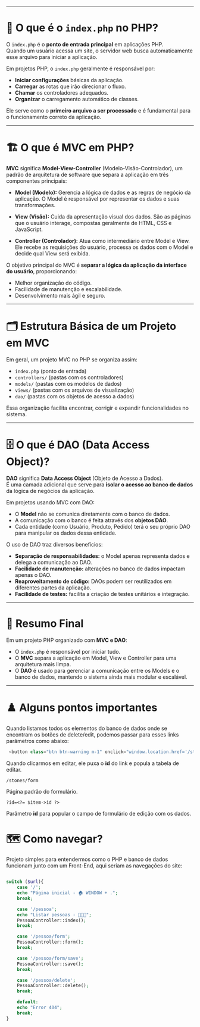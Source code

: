  

---

# 📄 O que é o `index.php` no PHP?

O `index.php` é o **ponto de entrada principal** em aplicações PHP.  
Quando um usuário acessa um site, o servidor web busca automaticamente esse arquivo para iniciar a aplicação.

Em projetos PHP, o `index.php` geralmente é responsável por:

- **Iniciar configurações** básicas da aplicação.
- **Carregar** as rotas que irão direcionar o fluxo.
- **Chamar** os controladores adequados.
- **Organizar** o carregamento automático de classes.

Ele serve como o **primeiro arquivo a ser processado** e é fundamental para o funcionamento correto da aplicação.

---

# 🏗️ O que é MVC em PHP?

**MVC** significa **Model-View-Controller** (Modelo-Visão-Controlador), um padrão de arquitetura de software que separa a aplicação em três componentes principais:

- **Model (Modelo):** Gerencia a lógica de dados e as regras de negócio da aplicação. O Model é responsável por representar os dados e suas transformações.
  
- **View (Visão):** Cuida da apresentação visual dos dados. São as páginas que o usuário interage, compostas geralmente de HTML, CSS e JavaScript.
  
- **Controller (Controlador):** Atua como intermediário entre Model e View. Ele recebe as requisições do usuário, processa os dados com o Model e decide qual View será exibida.

O objetivo principal do MVC é **separar a lógica da aplicação da interface do usuário**, proporcionando:

- Melhor organização do código.
- Facilidade de manutenção e escalabilidade.
- Desenvolvimento mais ágil e seguro.

---

# 🗂️ Estrutura Básica de um Projeto em MVC

Em geral, um projeto MVC no PHP se organiza assim:

- `index.php` (ponto de entrada)
- `controllers/` (pastas com os controladores)
- `models/` (pastas com os modelos de dados)
- `views/` (pastas com os arquivos de visualização)
- `dao/` (pastas com os objetos de acesso a dados)

Essa organização facilita encontrar, corrigir e expandir funcionalidades no sistema.

---

# 🗄️ O que é DAO (Data Access Object)?

**DAO** significa **Data Access Object** (Objeto de Acesso a Dados).  
É uma camada adicional que serve para **isolar o acesso ao banco de dados** da lógica de negócios da aplicação.

Em projetos usando MVC com DAO:

- O **Model** não se comunica diretamente com o banco de dados.
- A comunicação com o banco é feita através dos **objetos DAO**.
- Cada entidade (como Usuário, Produto, Pedido) terá o seu próprio DAO para manipular os dados dessa entidade.

O uso de DAO traz diversos benefícios:

- **Separação de responsabilidades:** o Model apenas representa dados e delega a comunicação ao DAO.
- **Facilidade de manutenção:** alterações no banco de dados impactam apenas o DAO.
- **Reaproveitamento de código:** DAOs podem ser reutilizados em diferentes partes da aplicação.
- **Facilidade de testes:** facilita a criação de testes unitários e integração.

---

# 🎯 Resumo Final

Em um projeto PHP organizado com **MVC e DAO**:

- O `index.php` é responsável por iniciar tudo.
- O **MVC** separa a aplicação em Model, View e Controller para uma arquitetura mais limpa.
- O **DAO** é usado para gerenciar a comunicação entre os Models e o banco de dados, mantendo o sistema ainda mais modular e escalável.

---

# ♟️ Alguns pontos importantes

Quando listamos todos os elementos do banco de dados onde se encontram os botões de delete/edit, podemos passar para esses links parâmetros como abaixo:

```javascript
 <button class="btn btn-warning m-1" onclick="window.location.href='/stones/form?id=<?= $item->id ?>';">✏</button>
```

Quando clicarmos em editar, ele puxa o **id** do link e popula a tabela de editar.

```bash
/stones/form
```
Página padrão do formulário.
```
?id=<?= $item->id ?>
```
Parâmetro **id** para popular o campo de formulário de edição com os dados.

# 🗺️ Como navegar?

Projeto simples para entendermos como o PHP e banco de dados funcionam junto com um Front-End, aqui seriam as navegações do site:

```php

switch ($url){
    case '/';
    echo "Página inicial - 🏠 WINDOW + .";
    break;

    case '/pessoa';
    echo "Listar pessoas - 🧑🏻‍🦲";
    PessoaController::index();
    break;

    case '/pessoa/form';
    PessoaController::form();
    break;

    case '/pessoa/form/save';
    PessoaController::save();
    break;

    case '/pessoa/delete';
    PessoaController::delete();
    break;

    default:
    echo "Error 404";
    break;
}
```

 
